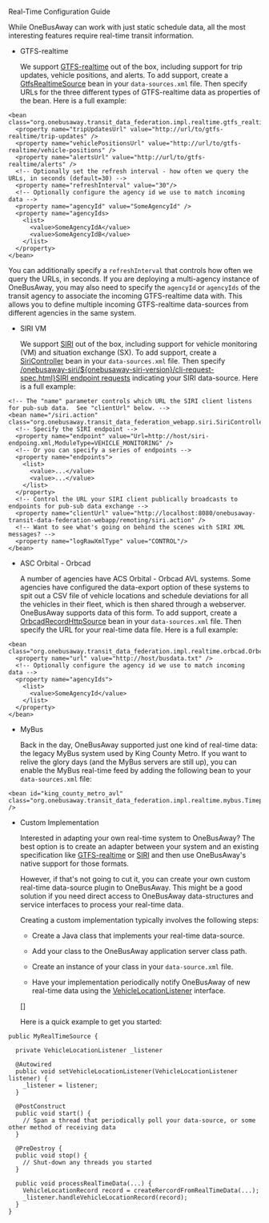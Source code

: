 Real-Time Configuration Guide  
  
  While OneBusAway can work with just static schedule data, all the most interesting features require real-time transit information.

* GTFS-realtime

  We support [GTFS-realtime](http://code.google.com/transit/realtime/) out of the box, including support for trip
updates, vehicle positions, and alerts.  To add support, create a
[GtfsRealtimeSource](./apidocs/org/onebusaway/transit_data_federation/impl/realtime/gtfs_realtime/GtfsRealtimeSource.html)
bean in your `data-sources.xml` file.  Then specify URLs for the three different types of GTFS-realtime data as properties
of the bean.  Here is a full example: 
  
~~~
<bean class="org.onebusaway.transit_data_federation.impl.realtime.gtfs_realtime.GtfsRealtimeSource">
  <property name="tripUpdatesUrl" value="http://url/to/gtfs-realtime/trip-updates" />
  <property name="vehiclePositionsUrl" value="http://url/to/gtfs-realtime/vehicle-positions" />
  <property name="alertsUrl" value="http://url/to/gtfs-realtime/alerts" />
  <!-- Optionally set the refresh interval - how often we query the URLs, in seconds (default=30) -->
  <property name="refreshInterval" value="30"/>
  <!-- Optionally configure the agency id we use to match incoming data -->
  <property name="agencyId" value="SomeAgencyId" />
  <property name="agencyIds>
    <list>
      <value>SomeAgencyIdA</value>
      <value>SomeAgencyIdB</value>
    </list>
  </property>
</bean>
~~~

  You can additionally specify a `refreshInterval` that controls how often we query the URLs, in seconds.  If you
are deploying a multi-agency instance of OneBusAway, you may also need to specify the `agencyId` or `agencyIds`
of the transit agency to associate the incoming GTFS-realtime data with.  This allows you to define multiple incoming
GTFS-realtime data-sources from different agencies in the same system.

* SIRI VM

  We support [SIRI](http://siri.org.uk/) out of the box, including support for vehicle monitoring (VM) and situation
exchange (SX).  To add support, create a [SiriController](./apidocs/org/onebusaway/transit_data_federation_webapp/siri/SiriController.html)
bean in your `data-sources.xml` file.  Then specify
[/onebusaway-siri/${onebusaway-siri-version}/cli-request-spec.html}SIRI endpoint requests](${site_base_url) indicating
your SIRI data-source.  Here is a full example:

~~~
<!-- The "name" parameter controls which URL the SIRI client listens for pub-sub data.  See "clientUrl" below. -->
<bean name="/siri.action" class="org.onebusaway.transit_data_federation_webapp.siri.SiriController">
  <!-- Specify the SIRI endpoint -->
  <property name="endpoint" value="Url=http://host/siri-endpoing.xml,ModuleType=VEHICLE_MONITORING" />
  <!-- Or you can specify a series of endpoints -->
  <property name="endpoints">
    <list>
      <value>...</value>
      <value>...</value>
    </list>
  </property>
  <!-- Control the URL your SIRI client publically broadcasts to endpoints for pub-sub data exchange -->
  <property name="clientUrl" value="http://localhost:8080/onebusaway-transit-data-federation-webapp/remoting/siri.action" />  
  <!-- Want to see what's going on behind the scenes with SIRI XML messages? -->
  <property name="logRawXmlType" value="CONTROL"/>
</bean>
~~~

  
* ASC Orbital - Orbcad

  A number of agencies have ACS Orbital - Orbcad AVL systems.  Some agencies have configured the data-export option of
these systems to spit out a CSV file of vehicle locations and schedule deviations for all the vehicles in their fleet,
which is then shared through a webserver.  OneBusAway supports data of this form.  To add support, create a
[OrbcadRecordHttpSource](./apidocs/org/onebusaway/transit_data_federation/impl/realtime/orbcad/OrbcadRecordHttpSource.html)
bean in your `data-sources.xml` file.  Then specify the URL for your real-time data file.  Here is a full example:

~~~
<bean class="org.onebusaway.transit_data_federation.impl.realtime.orbcad.OrbcadRecordHttpSource">
  <property name="url" value="http://host/busdata.txt" />
  <!-- Optionally configure the agency id we use to match incoming data -->
  <property name="agencyIds">
    <list>
      <value>SomeAgencyId</value>
    </list>
  </property>
</bean>
~~~

* MyBus

  Back in the day, OneBusAway supported just one kind of real-time data: the legacy MyBus system used by King County
Metro.  If you want to relive the glory days (and the MyBus servers are still up), you can enable the MyBus real-time
feed by adding the following bean to your `data-sources.xml` file:

~~~
<bean id="king_county_metro_avl" class="org.onebusaway.transit_data_federation.impl.realtime.mybus.TimepointPredictionServiceImpl" />
~~~

* Custom Implementation

  Interested in adapting your own real-time system to OneBusAway?  The best option is to create an adapter between your system
and an existing specification like [GTFS-realtime](http://code.google.com/transit/realtime/) or [SIRI](http://siri.org.uk/)
and then use OneBusAway's native support for those formats.

  However, if that's not going to cut it, you can create your own custom real-time data-source plugin to OneBusAway.  This
might be a good solution if you need direct access to OneBusAway data-structures and service interfaces to process your
real-time data.

  Creating a custom implementation typically involves the following steps:
  
  * Create a Java class that implements your real-time data-source.
  
  * Add your class to the OneBusAway application server class path.
  
  * Create an instance of your class in your `data-source.xml` file.
  
  * Have your implementation periodically notify OneBusAway of new real-time data using the
    [VehicleLocationListener](./apidocs/org/onebusaway/realtime/api/VehicleLocationListener.html) interface.
  
  []
    
  Here is a quick example to get you started:
  
~~~
public MyRealTimeSource {

  private VehicleLocationListener _listener

  @Autowired
  public void setVehicleLocationListener(VehicleLocationListener listener) {
    _listener = listener;
  }
  
  @PostConstruct
  public void start() {
    // Span a thread that periodically poll your data-source, or some other method of receiving data
  }
  
  @PreDestroy {
  public void stop() {
    // Shut-down any threads you started
  }
  
  public void processRealTimeData(...) {
    VehicleLocationRecord record = createRercordFromRealTimeData(...);
    _listener.handleVehicleLocationRecord(record);
  }
}
~~~